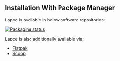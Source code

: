 ## Installation With Package Manager

Lapce is available in below software repositories:

[![Packaging status](https://repology.org/badge/vertical-allrepos/lapce.svg)](https://repology.org/project/lapce/versions)

Lapce is also additionally available via:

- [Flatpak](https://flathub.org/apps/details/dev.lapce.lapce)
- [Scoop](https://scoop.sh/#/apps?q=lapce)
